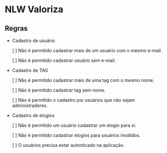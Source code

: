 # NLW Valoriza

## Regras

- Cadastro de usuário

  [ ] Não é permitido cadastrar mais de um usuário com o mesmo e-mail.

  [ ] Não é permitido cadastrar usuário sem e-mail.

- Cadastro de TAG

  [ ] Não é permitido cadastrar mais de uma tag com o mesmo nome.

  [ ] Não é permitido cadastrar tag sem nome.

  [ ] Não é permitido o cadastro por usuários que não sejam administradores.

- Cadastro de elogios

  [ ] Não é permitido um usuário cadastrar um elogio para si.

  [ ] Não é permitido cadastrar elogios para usuários inválidos.

  [ ] O usuários precisa estar autenticado na aplicação.